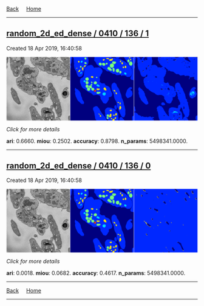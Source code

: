 
[Back](..)&nbsp;&nbsp;&nbsp;&nbsp;&nbsp;[Home](https://leapmanlab.github.io/snapshots)

---

<div class="summary"><a href="1"><h2>random_2d_ed_dense / 0410 / 136 / 1</h2></a><p>Created 18 Apr 2019, 16:40:58
</p><a href="1"><img src="1/media/summary.png" align="center"></a><p>
<i>Click for more details</i>
</p></div>

**ari**: 0.6660. **miou**: 0.2502. **accuracy**: 0.8798. **n_params**: 5498341.0000. 

---

<div class="summary"><a href="0"><h2>random_2d_ed_dense / 0410 / 136 / 0</h2></a><p>Created 18 Apr 2019, 16:40:58
</p><a href="0"><img src="0/media/summary.png" align="center"></a><p>
<i>Click for more details</i>
</p></div>

**ari**: 0.0018. **miou**: 0.0682. **accuracy**: 0.4617. **n_params**: 5498341.0000. 

---

[Back](..)&nbsp;&nbsp;&nbsp;&nbsp;&nbsp;[Home](https://leapmanlab.github.io/snapshots)

---